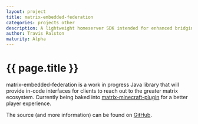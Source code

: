```yaml
---
layout: project
title: matrix-embedded-federation
categories: projects other
description: A lightweight homeserver SDK intended for enhanced bridging
author: Travis Ralston
maturity: Alpha
---
```


# {{ page.title }}
matrix-embedded-federation is a work in progress Java library that will provide in-code interfaces for clients to reach out to the greater matrix ecosystem. Currently being baked into [matrix-minecraft-plugin](https://github.com/turt2live/matrix-minecraft-plugin) for a better player experience.

The source (and more information) can be found on [GitHub](https://github.com/turt2live/matrix-embedded-federation).
